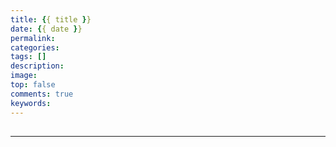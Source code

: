 ```yaml
---
title: {{ title }}
date: {{ date }}
permalink:
categories:
tags: []
description:
image:
top: false
comments: true
keywords: 
---
```



##

##

##

<hr />
